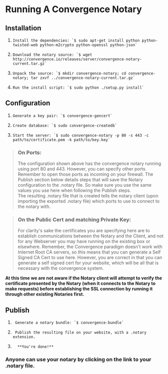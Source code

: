 # Running A Convergence Notary

## Installation

1.     Install the dependencies: `$ sudo apt-get install python python-twisted-web python-m2crypto python-openssl python-json`
2.     Download the notary source: `$ wget http://convergence.io/releases/server/convergence-notary-current.tar.gz`
3.     Unpack the source: `$ mkdir convergence-notary; cd convergence-notary; tar zxvf ../convergence-notary-current.tar.gz`
4.     Run the install script: `$ sudo python ./setup.py install`

## Configuration

1.     Generate a key pair: `$ convergence-gencert`
2.     Create database: `$ sudo convergence-createdb`
3.     Start the server: `$ sudo convergence-notary -p 80 -s 443 -c path/to/certificate.pem -k path/to/key.key`

> ### On Ports:
> The configuration shown above has the convergence notary running using port 80 and 443.  However, you can specify other ports.  Remember to open those ports as incoming on your firewall.
> The Publish section below details steps that will save the Notary configuration to the .notary file.  So make sure you use the same values you use here when following the Publish steps.  
The resulting .notary file that is created tells the notary client (upon importing the exported .notary file) which ports to use to connect to the notary with.

> ### On the Public Cert and matching Private Key:
> For clarity's sake the certificates you are specifying here are to establish communications between the Notary and the Client, and not for any Webserver you may have running on the existing box or elsewhere.  Remember, the Convergence paradigm doesn't work with Internet Root CA servers, so this means that you can generate a Self Signed CA Cert to use here.
However, you are correct in that you can generate a self signed cert for your website, which will be all that is necessary with the convergence system.

**At this time we are not aware if the Notary client will attempt to verify the certificate presented by the Notary (when it connects to the Notary to make requests) before establishing the SSL connection by running it through other existing Notaries first.**

## Publish

1.      Generate a notary bundle: `$ convergence-bundle`
2.      Publish the resulting file on your website, with a .notary extension.
3.       **You're done!** 

### Anyone can use your notary by clicking on the link to your .notary file.